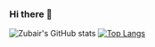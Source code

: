 ### Hi there 👋

<!--
**ZubairAzimMiazi/ZubairAzimMiazi** is a ✨ _special_ ✨ repository because its `README.md` (this file) appears on your GitHub profile.

Here are some ideas to get you started:

- 🔭 I’m currently working on ...
- 🌱 I’m currently learning ...
- 👯 I’m looking to collaborate on ...
- 🤔 I’m looking for help with ...
- 💬 Ask me about ...
- 📫 How to reach me: ...
- 😄 Pronouns: ...
- ⚡ Fun fact: ...
-->

![Zubair's GitHub stats](https://github-readme-stats.vercel.app/api?username=ZubairAzimMiazi&show_icons=true&theme=radical)
[![Top Langs](https://github-readme-stats.vercel.app/api/top-langs/?username=ZubairAzimMiazi&show_icons=true&theme=radical)](https://github.com/anuraghazra/github-readme-stats)
